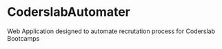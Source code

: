 # CoderslabAutomater
Web Application designed to automate recrutation process for Coderslab Bootcamps
